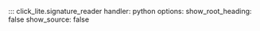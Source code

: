 ::: click_lite.signature_reader
    handler: python
    options:
      show_root_heading: false
      show_source: false
